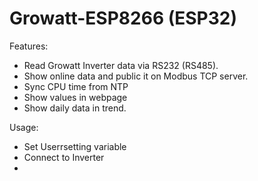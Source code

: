 # Growatt-ESP8266 (ESP32)

Features: 
  - Read Growatt Inverter data via RS232 (RS485). 
  - Show online data and public it on Modbus TCP server.
  - Sync CPU time from NTP
  - Show values in webpage 
  - Show daily data in trend.

Usage:
 - Set Userrsetting variable
 - Connect to Inverter
 - 
